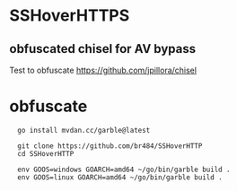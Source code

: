 # SSHoverHTTPS

## obfuscated chisel for AV bypass 

Test to obfuscate https://github.com/jpillora/chisel

# obfuscate 

      go install mvdan.cc/garble@latest

      git clone https://github.com/br484/SSHoverHTTP
      cd SSHoverHTTP

      env GOOS=windows GOARCH=amd64 ~/go/bin/garble build .
      env GOOS=linux GOARCH=amd64 ~/go/bin/garble build .

